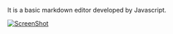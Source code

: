 It is a basic markdown editor developed by Javascript.


[![ScreenShot](https://i.ibb.co/n84T9cy/Screen-Shot-2019-05-25-at-16-04-53.png)]()
